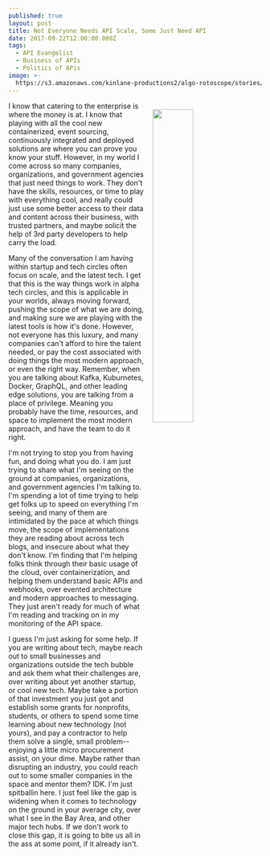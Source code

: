 ```yaml
---
published: true
layout: post
title: Not Everyone Needs API Scale, Some Just Need API
date: 2017-09-22T12:00:00.000Z
tags:
  - API Evangelist
  - Business of APIs
  - Politics of APis
image: >-
  https://s3.amazonaws.com/kinlane-productions2/algo-rotoscope/stories/old-yellow-house.jpg
---
```

<p><img src="https://s3.amazonaws.com/kinlane-productions2/algo-rotoscope/stories/old-yellow-house.jpg" align="right" width="40%" style="padding: 15px;" /></p>I know that catering to the enterprise is where the money is at. I know that playing with all the cool new containerized, event sourcing, continuously integrated and deployed solutions are where you can prove you know your stuff. However, in my world I come across so many companies, organizations, and government agencies that just need things to work. They don't have the skills, resources, or time to play with everything cool, and really could just use some better access to their data and content across their business, with trusted partners, and maybe solicit the help of 3rd party developers to help carry the load.

Many of the conversation I am having within startup and tech circles often focus on scale, and the latest tech. I get that this is the way things work in alpha tech circles, and this is applicable in your worlds, always moving forward, pushing the scope of what we are doing, and making sure we are playing with the latest tools is how it's done. However, not everyone has this luxury, and many companies can't afford to hire the talent needed, or pay the cost associated with doing things the most modern approach, or even the right way. Remember, when you are talking about Kafka, Kuburnetes, Docker, GraphQL, and other leading edge solutions, you are talking from a place of privilege. Meaning you probably have the time, resources, and space to implement the most modern approach, and have the team to do it right.

I'm not trying to stop you from having fun, and doing what you do. I am just trying to share what I'm seeing on the ground at companies, organizations, and government agencies I'm talking to. I'm spending a lot of time trying to help get folks up to speed on everything I'm seeing, and many of them are intimidated by the pace at which things move, the scope of implementations they are reading about across tech blogs, and insecure about what they don't know. I'm finding that I'm helping folks think through their basic usage of the cloud, over containerization, and helping them understand basic APIs and webhooks, over evented architecture and modern approaches to messaging. They just aren't ready for much of what I'm reading and tracking on in my monitoring of the API space.

I guess I'm just asking for some help. If you are writing about tech, maybe reach out to small businesses and organizations outside the tech bubble and ask them what their challenges are, over writing about yet another startup, or cool new tech. Maybe take a portion of that investment you just got and establish some grants for nonprofits, students, or others to spend some time learning about new technology (not yours), and pay a contractor to help them solve a single, small problem--enjoying a little micro procurement assist, on your dime. Maybe rather than disrupting an industry, you could reach out to some smaller companies in the space and mentor them? IDK. I'm just spitballin here. I just feel like the gap is widening when it comes to technology on the ground in your average city, over what I see in the Bay Area, and other major tech hubs. If we don't work to close this gap, it is going to bite us all in the ass at some point, if it already isn't.